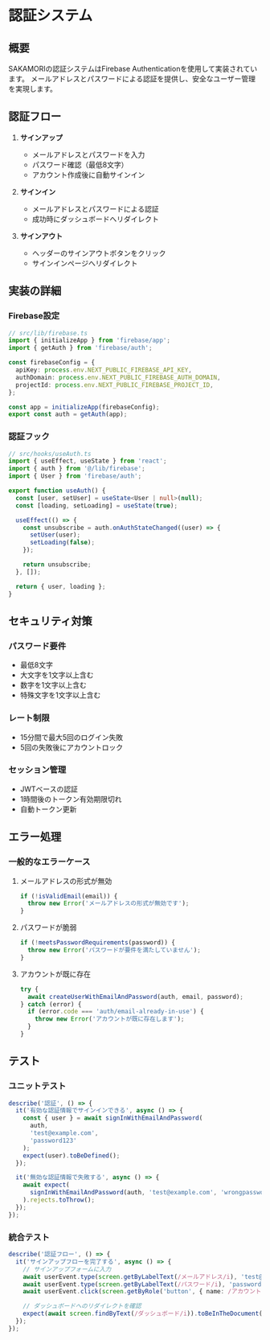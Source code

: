 # 認証システム

## 概要

SAKAMORIの認証システムはFirebase Authenticationを使用して実装されています。
メールアドレスとパスワードによる認証を提供し、安全なユーザー管理を実現します。

## 認証フロー

1. **サインアップ**
   - メールアドレスとパスワードを入力
   - パスワード確認（最低8文字）
   - アカウント作成後に自動サインイン

2. **サインイン**
   - メールアドレスとパスワードによる認証
   - 成功時にダッシュボードへリダイレクト

3. **サインアウト**
   - ヘッダーのサインアウトボタンをクリック
   - サインインページへリダイレクト

## 実装の詳細

### Firebase設定
```typescript
// src/lib/firebase.ts
import { initializeApp } from 'firebase/app';
import { getAuth } from 'firebase/auth';

const firebaseConfig = {
  apiKey: process.env.NEXT_PUBLIC_FIREBASE_API_KEY,
  authDomain: process.env.NEXT_PUBLIC_FIREBASE_AUTH_DOMAIN,
  projectId: process.env.NEXT_PUBLIC_FIREBASE_PROJECT_ID,
};

const app = initializeApp(firebaseConfig);
export const auth = getAuth(app);
```

### 認証フック
```typescript
// src/hooks/useAuth.ts
import { useEffect, useState } from 'react';
import { auth } from '@/lib/firebase';
import { User } from 'firebase/auth';

export function useAuth() {
  const [user, setUser] = useState<User | null>(null);
  const [loading, setLoading] = useState(true);

  useEffect(() => {
    const unsubscribe = auth.onAuthStateChanged((user) => {
      setUser(user);
      setLoading(false);
    });

    return unsubscribe;
  }, []);

  return { user, loading };
}
```

## セキュリティ対策

### パスワード要件
- 最低8文字
- 大文字を1文字以上含む
- 数字を1文字以上含む
- 特殊文字を1文字以上含む

### レート制限
- 15分間で最大5回のログイン失敗
- 5回の失敗後にアカウントロック

### セッション管理
- JWTベースの認証
- 1時間後のトークン有効期限切れ
- 自動トークン更新

## エラー処理

### 一般的なエラーケース
1. メールアドレスの形式が無効
   ```typescript
   if (!isValidEmail(email)) {
     throw new Error('メールアドレスの形式が無効です');
   }
   ```

2. パスワードが脆弱
   ```typescript
   if (!meetsPasswordRequirements(password)) {
     throw new Error('パスワードが要件を満たしていません');
   }
   ```

3. アカウントが既に存在
   ```typescript
   try {
     await createUserWithEmailAndPassword(auth, email, password);
   } catch (error) {
     if (error.code === 'auth/email-already-in-use') {
       throw new Error('アカウントが既に存在します');
     }
   }
   ```

## テスト

### ユニットテスト
```typescript
describe('認証', () => {
  it('有効な認証情報でサインインできる', async () => {
    const { user } = await signInWithEmailAndPassword(
      auth,
      'test@example.com',
      'password123'
    );
    expect(user).toBeDefined();
  });

  it('無効な認証情報で失敗する', async () => {
    await expect(
      signInWithEmailAndPassword(auth, 'test@example.com', 'wrongpassword')
    ).rejects.toThrow();
  });
});
```

### 統合テスト
```typescript
describe('認証フロー', () => {
  it('サインアップフローを完了する', async () => {
    // サインアップフォームに入力
    await userEvent.type(screen.getByLabelText(/メールアドレス/i), 'test@example.com');
    await userEvent.type(screen.getByLabelText(/パスワード/i), 'password123');
    await userEvent.click(screen.getByRole('button', { name: /アカウント作成/i }));

    // ダッシュボードへのリダイレクトを確認
    expect(await screen.findByText(/ダッシュボード/i)).toBeInTheDocument();
  });
});
```
